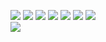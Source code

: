 
![](pix1.png)
![](nex1.png)
![](pix2.png)
![](nex2.png)
![](pix4.png)
![](nex4.png)
![](pix5.png)    
![](nex5.png)
